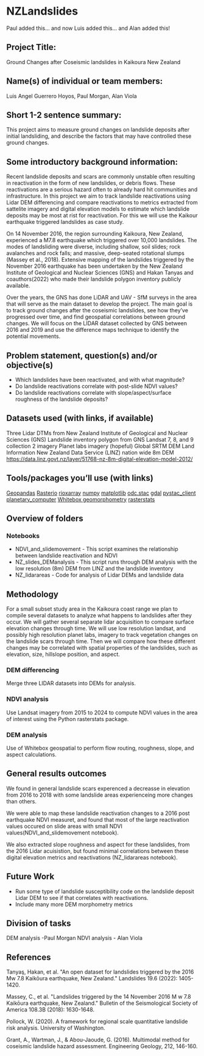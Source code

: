 # NZLandslides

Paul added this... and now Luis added this... and Alan added this!


## Project Title:  

Ground Changes after Coseismic landslides in Kaikoura New Zealand

## Name(s) of individual or team members: 

Luis Angel Guerrero Hoyos, Paul Morgan, Alan Viola

## Short 1-2 sentence summary: 

This project aims to measure ground changes on landslide deposits after initial landsliding, and describe the factors that may have controlled these ground changes. 

## Some introductory background information: 
Recent landslide deposits and scars are commonly unstable often resulting in reactivation in the form of new landslides, or debris flows. These reactivations are a serious hazard often to already hard hit communities and infrastructure. In this project we aim to track landslide reactivations using Lidar DEM differencing and compare reactivations to metrics extracted from sattelite imagery and digital elevation models to estimate which landslide deposits may be most at rist for reactivation. For this we will use the Kaikour earthquake triggered landslides as case study.

On 14 November 2016, the region surrounding Kaikoura, New Zealand, experienced a M7.8 earthquake which triggered over 10,000 landslides. The modes of landsliding were diverse, including shallow, soil slides; rock avalanches and rock falls; and massive, deep-seated rotational slumps (Massey et al., 2018). Extensive mapping of the landslides triggered by the November 2016 earthquake has been undertaken by the New Zealand Institute of Geological and Nuclear Sciences (GNS) and Hakan Tanyas and coauthors(2022) who made their landslide polygon inventory publicly available.

Over the years, the GNS has done LiDAR and UAV - SfM surveys in the area that will serve as the main dataset to develop the project. The main goal is to track ground changes after the coseismic landslides, see how they’ve progressed over time, and find geospatial correlations between ground changes. We will focus on the LIDAR dataset collected by GNS between 2016 and 2019 and use the difference maps technique to identify the potential movements.


## Problem statement, question(s) and/or objective(s)

- Which landslides have been reactivated, and with what magnitude?
- Do landslide reactivations correlate with post-slide NDVI values?
- Do landslide reactivations correlate with slope/aspect/surface roughness of the landslide deposits?


## Datasets used (with links, if available)

Three Lidar DTMs from New Zealand Institute of Geological and Nuclear Sciences (GNS)
Landslide inventory polygon from GNS
Landsat 7, 8, and 9 collection 2 imagery
Planet labs imagery (hopeful)
Global SRTM DEM
Land Information New Zealand Data Service (LINZ) nation wide 8m DEM
https://data.linz.govt.nz/layer/51768-nz-8m-digital-elevation-model-2012/



## Tools/packages you’ll use (with links)
[Geopandas](https://github.com/geopandas/geopandas)
[Rasterio](https://github.com/rasterio/rasterio)
[rioxarray](https://github.com/corteva/rioxarray)
[numpy](https://github.com/numpy/numpy)
[matplotlib](https://github.com/matplotlib/matplotlib)
[odc.stac](https://github.com/opendatacube/odc-stac)
[gdal](https://github.com/OSGeo/gdal)
[pystac_client](https://github.com/stac-utils/pystac-client)
[planetary_computer](https://pypi.org/project/planetary-computer/)
[Whitebox geomorphometry](https://www.whiteboxgeo.com/)
[rasterstats](https://pythonhosted.org/rasterstats/)


## Overview of folders

### Notebooks
- NDVI_and_slidemovement - This script examines the relationship between landslide reactivation and NDVI
- NZ_slides_DEManalysis - This script runs through DEM analysis with the low resolution (8m) DEM from LINZ and the landslide inventory
- NZ_lidarareas - Code for analysis of Lidar DEMs and landslide data


## Methodology
For a small subset study area in the Kaikoura coast range we plan to compile several datasets to analyze what happens to landslides after they occur. We will gather several separate lidar acquisition to compare surface elevation changes through time. We will use low resolution landsat, and possibly high resolution planet labs, imagery to track vegetation changes on the landslide scars through time. Then we will compare how these different changes may be correlated with spatial properties of the landslides, such as elevation, size, hillslope position, and aspect. 

### DEM differencing

Merge three LIDAR datasets into DEMs for analysis. 

### NDVI analysis

Use Landsat imagery from 2015 to 2024 to compute NDVI values in the area of interest using the Python rasterstats package.

### DEM analysis
Use of Whitebox geospatial to perform flow routing, roughness, slope, and aspect calculations. 


## General results outcomes

We found in general landslide scars experenced a decreasse in elevation from 2016 to 2018 with some landslide areas experienceing more changes than others.

We were able to map these landslide reactivation changes to a 2016 post earthquake NDVI measuret, and found that most of the large reactivation values occured on slide areas with small NDVI values(NDVI_and_slidemovement notebook). 

We also extracted slope roughness and aspect for these landslides, from the 2016 Lidar acuisistion, but found minimal correlations between these digital elevation metrics and reactivations (NZ_lidarareas notebook). 


## Future Work

- Run some type of landslide susceptibility code on the landslide deposit Lidar DEM to see if that correlates with reactivations. 
- Include many more DEM morphometry metrics

## Division of tasks

DEM analysis -Paul Morgan
NDVI analysis - Alan Viola

## References


Tanyaş, Hakan, et al. "An open dataset for landslides triggered by the 2016 Mw 7.8 Kaikōura earthquake, New Zealand." Landslides 19.6 (2022): 1405-1420.

Massey, C., et al. "Landslides triggered by the 14 November 2016 M w 7.8 Kaikōura earthquake, New Zealand." Bulletin of the Seismological Society of America 108.3B (2018): 1630-1648.     

Pollock, W. (2020). A framework for regional scale quantitative landslide risk analysis. University of Washington.     

Grant, A., Wartman, J., & Abou-Jaoude, G. (2016). Multimodal method for coseismic landslide hazard assessment. Engineering Geology, 212, 146-160.     



